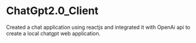 # ChatGpt2.0_Client
Created a chat application using reactjs and integrated it with OpenAi api to create a local chatgpt web application.
